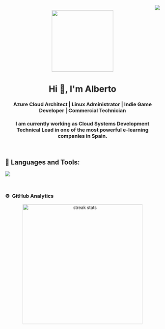 <img align="right" src="https://visitor-badge.laobi.icu/badge?page_id=agonzalezla.agonzalezla" /> 
<br>

<div id="header" align="center">
    <img src="https://media.giphy.com/media/QZkpIdieotn3i/giphy.gif" width="200" />
    <h1 align="center">Hi 👋, I'm Alberto</h1>
    <h3 align="center">Azure Cloud Architect | Linux Administrator | Indie Game Developer | Commercial Technician</h3>
    <h3 align="center">I am currently working as Cloud Systems Development Technical Lead in one of the most powerful e-learning companies in Spain.</h3>
</div>

<br>
<h2 >🔨 Languages and Tools:</h2>
<p align="left">
    <img src="https://skillicons.dev/icons?i=anaconda,apple,arch,arduino,azure,bash,cs,debian,docker,fastapi,git,grafana,github,gitlab,gmail,jenkins,linux,md,mint,nginx,prometheus,py,raspberrypi,sqlite,terraform,ubuntu,unity,vim,visualstudio,vscode,windows,ansible&perline=16" />
  </a>
</p>
<br>

### ⚙️ &nbsp;GitHub Analytics

<p align="center">
<img width=390 src="https://github-readme-streak-stats-salesp07.vercel.app/?user=agonzalezla&count_private=true&theme=algolia&border_radius=10" alt="streak stats"/>
<a href="https://github.com/agonzalezla">
<!--
  <img height="180em" src="https://github-readme-stats-eight-theta.vercel.app/api?username=agonzalezla&show_icons=true&theme=algolia&include_all_commits=true&count_private=true"/>
-->
<!--
  <img height="180em" src="https://github-readme-stats-eight-theta.vercel.app/api/top-langs/?username=agonzalezla&layout=compact&langs_count=8&theme=algolia"/>
-->
</a>
</p>
